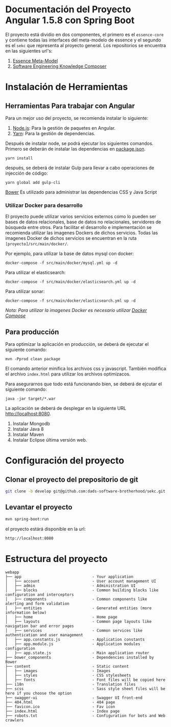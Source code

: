 # Documentación del Proyecto Angular 1.5.8 con Spring Boot

El proyecto está dividio en dos componentes, el primero es el `essence-core` y contiene todas las interfaces del meta-modelo de essence y el segundo es el `sekc` que representa al proyecto general. Los repositorios se encuentra en las siguientes url's:

1. [Essence Meta-Model](https://github.com/danimaniarqsoft/essence-metamodel)
2. [Software Engineering Knowledge Composer](https://github.com/dads-software-brotherhood/sekc)


# Instalación de Herramientas

## Herramientas Para trabajar con Angular

Para un mejor uso del proyecto, se recomienda instalar lo siguiente:

1. [Node.js][]: Para la gestión de paquetes en Angular.
2. [Yarn][]: Para la gestión de dependencias.

Después de instalar node, se podrá ejecutar los siguientes comandos.
Primero se deberán de instalar las dependencias en [package.json](package.json).

    yarn install

después, se deberá de instalar Gulp para llevar a cabo operaciones de injección de código:

    yarn global add gulp-cli

[Bower][] Es utilizado para administrar las dependencias CSS y Java Script

### Utilizar Docker para desarrollo

El proyecto puede utilizar varios servicios externos como lo pueden ser bases de datos relacionales, base de datos no relacionales, servidores de búsqueda entre otros. Para facilitar el desarrollo e implementación se recomienda utilizar las imagenes Dockers de dichos servicios. Todas las imagenes Docker de dichos servicios se encuentran en la ruta `[proyecto]/src/main/docker/`.

Por ejemplo, para utilizar la base de datos mysql con docker:

    docker-compose -f src/main/docker/mysql.yml up -d

Para utilizar el elasticsearch:

    docker-compose -f src/main/docker/elasticsearch.yml up -d

Para utilizar sonar:

    docker-compose -f src/main/docker/elasticsearch.yml up -d


_Nota: Para utilizar la imagenes Docker es necesario utilizar [Docker Compose][]_


## Para producción

Para optimizar la aplicación en producción, se deberá de ejecutar el siguiente comando:

    mvn -Pprod clean package

El comando anterior minifica los archivos css y javascript. También modifica el archivo `index.html` para utilizar los archivos optimizacos.

Para asegurarnos que todo está funcionando bien, se deberá de ejcutar el siguiente comando:

    java -jar target/*.war

La aplicación se deberá de desplegar en la siguiente URL [http://localhost:8080](http://localhost:8080).


1. Instalar Mongodb
2. Instalar Java 8
3. Instalar Maven
4. Instalar Eclipse última versión web.


# Configuración del proyecto

## Clonar el proyecto del prepositorio de git
```bash
git clone -b develop git@github.com:dads-software-brotherhood/sekc.git 
```

## Levantar el proyecto
```bash
mvn spring-boot:run
```

el proyecto estárá disponible en la url:
```bash
http://localhost:8080
```

# Estructura del proyecto

```
webapp
├── app                               - Your application
│   ├── account                       - User account management UI
│   ├── admin                         - Administration UI
│   ├── blocks                        - Common building blocks like configuration and interceptors
│   ├── components                    - Common components like alerting and form validation
│   ├── entities                      - Generated entities (more information below)
│   ├── home                          - Home page
│   ├── layouts                       - Common page layouts like navigation bar and error pages
│   ├── services                      - Common services like authentication and user management
│   ├── app.constants.js              - Application constants
│   ├── app.module.js                 - Application modules configuration
│   ├── app.state.js                  - Main application router
├── bower_components                  - Dependencies installed by Bower
├── content                           - Static content
│   ├── images                        - Images
│   ├── styles                        - CSS stylesheets
│   ├── fonts                         - Font files will be copied here
├── i18n                              - Translation files
├── scss                              - Sass style sheet files will be here if you choose the option
├── swagger-ui                        - Swagger UI front-end
├── 404.html                          - 404 page
├── favicon.ico                       - Fav icon
├── index.html                        - Index page
├── robots.txt                        - Configuration for bots and Web crawlers
```




[Node.js]: https://nodejs.org/
[Yarn]: https://yarnpkg.org/
[Bower]: http://bower.io/
[Docker Compose]: https://docs.docker.com/compose/

